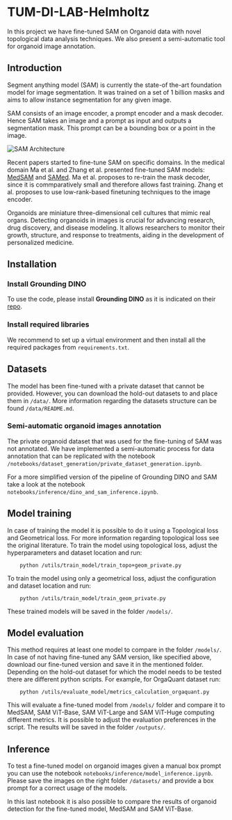 # TUM-DI-LAB-Helmholtz

In this project we have fine-tuned SAM on Organoid data with novel topological data analysis techniques. We also present a semi-automatic tool for organoid image annotation.

## Introduction

Segment anything model (SAM) is currently the state-of the-art foundation model for image segmentation. It was trained on a set of 1 billion masks and aims to allow instance segmentation for any given image. 

SAM consists of an image encoder, a prompt encoder and a mask decoder. Hence SAM takes an image and a prompt as input and outputs a segmentation mask. This prompt can be a bounding box or a point in the image.

![SAM Architecture](https://github.com/facebookresearch/segment-anything/raw/main/assets/model_diagram.png?raw=true)

Recent papers started to fine-tune SAM on specific domains. In the medical domain Ma et al. and Zhang et al. presented fine-tuned SAM models: [MedSAM](https://arxiv.org/abs/2304.12306) and [SAMed](https://arxiv.org/abs/2304.13785). Ma et al. proposes to re-train the mask decoder, since it is commparatively small and therefore allows fast training. Zhang et al. proposes to use low-rank-based finetuning techniques to the image encoder. 

Organoids are miniature three-dimensional cell cultures that mimic real organs. Detecting organoids in images is crucial for advancing research, drug discovery, and disease modeling. It allows researchers to monitor their growth, structure, and response to treatments, aiding in the development of personalized medicine.

## Installation

### Install Grounding DINO

To use the code, please install **Grounding DINO** as it is indicated on their [repo](https://github.com/IDEA-Research/GroundingDINO/tree/main).

### Install required libraries

We recommend to set up a virtual environment and then install all the required packages from `requirements.txt`.

## Datasets

The model has been fine-tuned with a private dataset that cannot be provided. However, you can download the hold-out datasets to and place them in `/data/`. More information regarding the datasets structure can be found `/data/README.md`.

### Semi-automatic organoid images annotation
The private organoid dataset that was used for the fine-tuning of SAM was not annotated. We have implemented a semi-automatic process for data annotation that can be replicated with the notebook `/notebooks/dataset_generation/private_dataset_generation.ipynb`.

For a more simplified version of the pipeline of Grounding DINO and SAM take a look at the notebook `notebooks/inference/dino_and_sam_inference.ipynb`. 

## Model training

In case of training the model it is possible to do it using a Topological loss and Geometrical loss. For more information regarding topological loss see the original literature. To train the model using topological loss, adjust the hyperparameters and dataset location and run:

```
    python /utils/train_model/train_topo+geom_private.py
```

To train the model using only a geometrical loss, adjust the configuration and dataset location and run:

```
    python /utils/train_model/train_geom_private.py
```

These trained models will be saved in the folder `/models/`.

## Model evaluation

This method requires at least one model to compare in the folder `/models/`. In case of not having fine-tuned any SAM version, like specified above, download our fine-tuned version and save it in the mentioned folder. Depending on the hold-out dataset for which the model needs to be tested there are different python scripts. For example, for OrgaQuant dataset run:

```
    python /utils/evaluate_model/metrics_calculation_orgaquant.py
```

This will evaluate a fine-tuned model from `/models/` folder and compare it to MedSAM, SAM ViT-Base, SAM ViT-Large and SAM ViT-Huge computing different metrics. It is possible to adjust the evaluation preferences in the script. The results will be saved in the folder `/outputs/`.

## Inference

To test a fine-tuned model on organoid images given a manual box prompt you can use the notebook `notebooks/inference/model_inference.ipynb`. Please save the images on the right folder `/datasets/` and provide a box prompt for a correct usage of the models. 

In this last notebook it is also possible to compare the results of organoid detection for the fine-tuned model, MedSAM and SAM ViT-Base.

